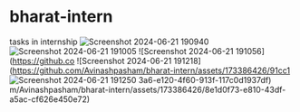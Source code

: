 # bharat-intern
tasks in internship
![Screenshot 2024-06-21 190940](https://github.com/Avinashpasham/bharat-intern/assets/173386426/8f8bc704-5311-4ae0-8dfe-5cb70d3233a6)
![Screenshot 2024-06-21 191005](https://github.com/Avinashpasham/bharat-intern/assets/173386426/33fdfde3-9ac0-42b7-9682-184c1001c1ed)
![Screenshot 2024-06-21 191056](https://github.co
![Screenshot 2024-06-21 191218](https://github.com/Avinashpasham/bharat-intern/assets/173386426/91cc1
![Screenshot 2024-06-21 191250](https://github.com/Avinashpasham/bharat-intern/assets/173386426/a36e54e3-9ea2-4f0d-856d-7f9d64e0d8a4)
3a6-e120-4f60-913f-117c0d1937df)
m/Avinashpasham/bharat-intern/assets/173386426/8e1d0f73-e810-43df-a5ac-cf626e450e72)
